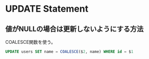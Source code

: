 # UPDATE Statement

## 値がNULLの場合は更新しないようにする方法

COALESCE関数を使う。

```sql
UPDATE users SET name = COALESCE($2, name) WHERE id = $1
```

